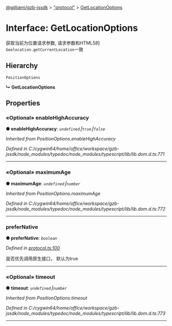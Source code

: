 [@gdjiami/gzb-jssdk](../README.md) > ["protocol"](../modules/_protocol_.md) > [GetLocationOptions](../interfaces/_protocol_.getlocationoptions.md)



# Interface: GetLocationOptions


获取当前为位置请求参数, 请求参数和HTML5的`Geolocation.getCurrentLocation`一致

## Hierarchy


 `PositionOptions`

**↳ GetLocationOptions**








## Properties
<a id="enablehighaccuracy"></a>

### «Optional» enableHighAccuracy

**●  enableHighAccuracy**:  *`undefined`⎮`true`⎮`false`* 

*Inherited from PositionOptions.enableHighAccuracy*

*Defined in C:/cygwin64/home/office/workspace/gzb-jssdk/node_modules/typedoc/node_modules/typescript/lib/lib.dom.d.ts:771*





___

<a id="maximumage"></a>

### «Optional» maximumAge

**●  maximumAge**:  *`undefined`⎮`number`* 

*Inherited from PositionOptions.maximumAge*

*Defined in C:/cygwin64/home/office/workspace/gzb-jssdk/node_modules/typedoc/node_modules/typescript/lib/lib.dom.d.ts:772*





___

<a id="prefernative"></a>

###  preferNative

**●  preferNative**:  *`boolean`* 

*Defined in [protocol.ts:100](https://github.com/GDJiaMi/gzb-jssdk/blob/6a995d9/src/protocol.ts#L100)*



是否优先调用原生接口， 默认为true




___

<a id="timeout"></a>

### «Optional» timeout

**●  timeout**:  *`undefined`⎮`number`* 

*Inherited from PositionOptions.timeout*

*Defined in C:/cygwin64/home/office/workspace/gzb-jssdk/node_modules/typedoc/node_modules/typescript/lib/lib.dom.d.ts:773*





___


